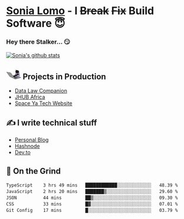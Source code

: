 # [Sonia Lomo](https://sonylomo.github.io/) - I ~~Break~~ ~~Fix~~ Build Software 😇
### Hey there Stalker... 😏 

<a href="https://github.com/sonylomo/github-readme-stats">
  <img align="center" src="https://media.giphy.com/media/lU05nFSW6Y2A/giphy.gif" alt="Sonia's github stats" />
</a>

## <img src="assets/devcat.gif" width="40"> Projects in Production
- [Data Law Companion](https://datalawcompanion.org/)
- [JHUB Africa](https://jhubafrica.com/)
- [Space Ya Tech Website](https://www.spaceyatech.com/)

## ✍️ I write technical stuff
- [Personal Blog](https://sonylomo-github-io.vercel.app/blog)
- [Hashnode](https://sonylomo.hashnode.dev/)
- [Dev.to](https://dev.to/sonylomo)

## 🤡 On the Grind
<!--START_SECTION:waka-->

```txt
TypeScript    3 hrs 49 mins   ████████████░░░░░░░░░░░░░   48.39 %
JavaScript    2 hrs 20 mins   ███████▒░░░░░░░░░░░░░░░░░   29.60 %
JSON          44 mins         ██▒░░░░░░░░░░░░░░░░░░░░░░   09.30 %
CSS           33 mins         █▓░░░░░░░░░░░░░░░░░░░░░░░   07.01 %
Git Config    17 mins         █░░░░░░░░░░░░░░░░░░░░░░░░   03.79 %
```

<!--END_SECTION:waka-->
